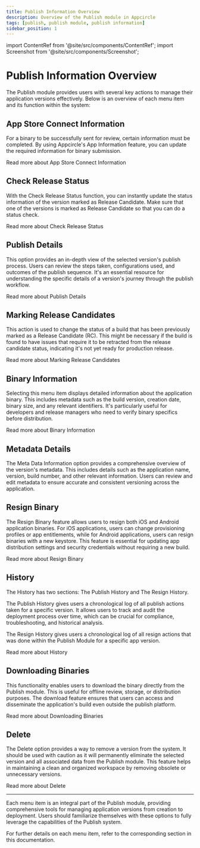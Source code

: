 ```yaml
---
title: Publish Information Overview
description: Overview of the Publish module in Appcircle
tags: [publish, publish module, publish information]
sidebar_position: 1
---
```


import ContentRef from '@site/src/components/ContentRef';
import Screenshot from '@site/src/components/Screenshot';

# Publish Information Overview

The Publish module provides users with several key actions to manage their application versions effectively. Below is an overview of each menu item and its function within the system:

<Screenshot url='https://cdn.appcircle.io/docs/assets/be-3857-pub1.png' />

## App Store Connect Information

For a binary to be successfully sent for review, certain information must be completed. By using Appcircle's App Information feature, you can update the required information for binary submission.

<ContentRef
url="/publish-module/publish-information/app-information">
Read more about App Store Connect Information
</ContentRef>

## Check Release Status

With the Check Release Status function, you can instantly update the status information of the version marked as Release Candidate. Make sure that one of the versions is marked as Release Candidate so that you can do a status check.

<ContentRef
url="/publish-module/publish-information/check-release-status">
Read more about Check Release Status
</ContentRef>

## Publish Details

This option provides an in-depth view of the selected version's publish process. Users can review the steps taken, configurations used, and outcomes of the publish sequence. It's an essential resource for understanding the specific details of a version's journey through the publish workflow.

<ContentRef
url="/publish-module/publish-information/publish-details">
Read more about Publish Details
</ContentRef>

## Marking Release Candidates

This action is used to change the status of a build that has been previously marked as a Release Candidate (RC). This might be necessary if the build is found to have issues that require it to be retracted from the release candidate status, indicating it's not yet ready for production release.

<ContentRef
url="/publish-module/publish-information/marking-release-candidates">
Read more about Marking Release Candidates
</ContentRef>

## Binary Information

Selecting this menu item displays detailed information about the application binary. This includes metadata such as the build version, creation date, binary size, and any relevant identifiers. It's particularly useful for developers and release managers who need to verify binary specifics before distribution.

<ContentRef
url="/publish-module/publish-information/binary-information">
Read more about Binary Information
</ContentRef>

## Metadata Details

The Meta Data Information option provides a comprehensive overview of the version's metadata. This includes details such as the application name, version, build number, and other relevant information. Users can review and edit metadata to ensure accurate and consistent versioning across the application.

## Resign Binary

The Resign Binary feature allows users to resign both iOS and Android application binaries. For iOS applications, users can change provisioning profiles or app entitlements, while for Android applications, users can resign binaries with a new keystore. This feature is essential for updating app distribution settings and security credentials without requiring a new build.

<ContentRef
url="/publish-module/publish-information/resign-binary">
Read more about Resign Binary
</ContentRef>

## History

The History has two sections: The Publish History and The Resign History.

The Publish History gives users a chronological log of all publish actions taken for a specific version. It allows users to track and audit the deployment process over time, which can be crucial for compliance, troubleshooting, and historical analysis.

The Resign History gives users a chronological log of all resign actions that was done within the Publish Module for a specific app version. 

<ContentRef
url="/publish-module/publish-information/history">
Read more about History
</ContentRef>

## Downloading Binaries

This functionality enables users to download the binary directly from the Publish module. This is useful for offline review, storage, or distribution purposes. The download feature ensures that users can access and disseminate the application's build even outside the publish platform.

<ContentRef
url="/publish-module/publish-information/download">
Read more about Downloading Binaries
</ContentRef>

## Delete

The Delete option provides a way to remove a version from the system. It should be used with caution as it will permanently eliminate the selected version and all associated data from the Publish module. This feature helps in maintaining a clean and organized workspace by removing obsolete or unnecessary versions.

<ContentRef
url="/publish-module/publish-information/delete">
Read more about Delete
</ContentRef>

---

Each menu item is an integral part of the Publish module, providing comprehensive tools for managing application versions from creation to deployment. Users should familiarize themselves with these options to fully leverage the capabilities of the Publish system.

For further details on each menu item, refer to the corresponding section in this documentation.
